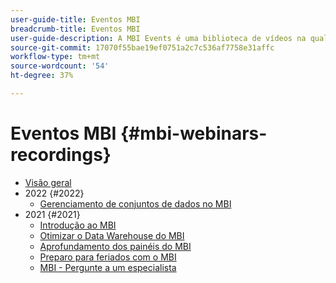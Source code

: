 ```yaml
---
user-guide-title: Eventos MBI
breadcrumb-title: Eventos MBI
user-guide-description: A MBI Events é uma biblioteca de vídeos na qual especialistas e colegas compartilham suas ideias e opiniões sobre o Adobe Commerce.
source-git-commit: 17070f55bae19ef0751a2c7c536af7758e31affc
workflow-type: tm+mt
source-wordcount: '54'
ht-degree: 37%

---
```



# Eventos MBI  {#mbi-webinars-recordings}

+ [Visão geral](overview.md)
+ 2022 {#2022}
   + [Gerenciamento de conjuntos de dados no MBI](2021-22/manage-data-sets.md)
+ 2021 {#2021}
   + [Introdução ao MBI](2021-22/getting-started.md)
   + [Otimizar o Data Warehouse do MBI](2021-22/optimize-data-warehouse.md)
   + [Aprofundamento dos painéis do MBI](2021-22/dashboards-deep-dive.md)
   + [Preparo para feriados com o MBI](2021-22/holiday-readiness.md)
   + [MBI - Pergunte a um especialista](2021-22/ask-expert.md)

<!---+ Commerce Events {#commerce-events}
  + [Overview](commerce-events/overview.md)
  + 2022 {#2022}
    + [Top Tips and Tricks for Adobe Campaign Standard](customer-journeys/2022/tips-and-tricks.md)
    + [Develop and customize data models in Adobe Campaign Classic](customer-journeys/2022/data-models.md)

+ Data and insights {#commerce-release-updates}
  + [Overview](commerce-release-updates/overview.md)
  + 2022 {#2022}
    + [Innovations and trends](data-and-insights/2022/innovations.md)
    + [Sensei and Analysis Workspace](data-and-insights/2022/sensei.md)
    + [Personalize and automate with Adobe Target](data-and-insights/2022/personalize.md)
    + [Analytics and Target applications for Mobile and Apps](data-and-insights/2022/mobile-and-apps.md)
    + [Cross Device Analytics and Customer Journey Analytics](data-and-insights/2022/cross-device-analytics.md) --->